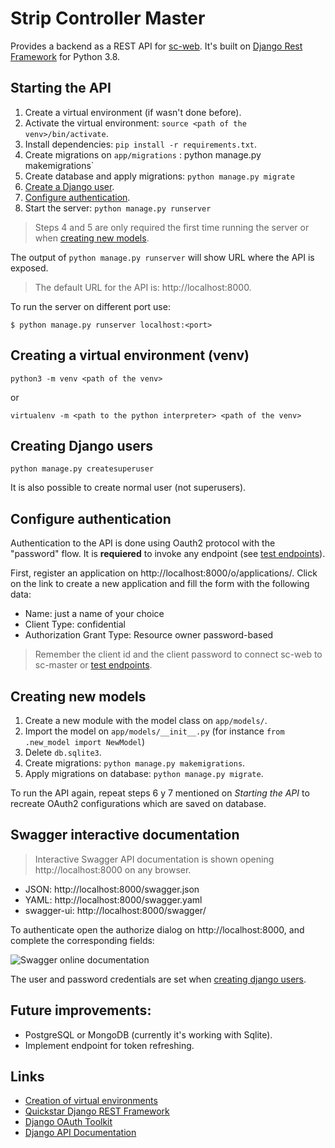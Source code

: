 # Strip Controller Master

Provides a backend as a REST API for [sc-web](https://github.com/brunopk/sc-web). It's built on [Django Rest Framework](https://django-rest-framework.org) for Python 3.8.

## Starting the API

1. Create a virtual environment (if wasn't done before).
2. Activate the virtual environment: `source <path of the venv>/bin/activate`.
3. Install dependencies: `pip install -r requirements.txt`.
4. Create migrations on `app/migrations` : python manage.py makemigrations`
5. Create database and apply migrations: `python manage.py migrate`
6. [Create a Django user](#Creating-Django-users).
7. [Configure authentication](#Configure-authentication).  
8. Start the server: `python manage.py runserver`

> Steps 4 and 5 are only required the first time running the server or when [creating new models](#Creating-new-models).

The output of `python manage.py runserver` will show URL where the API is exposed.

> The default URL for the API is: http://localhost:8000. 

To run the server on different port use:

```
$ python manage.py runserver localhost:<port>
```

## Creating a virtual environment (venv)

```
python3 -m venv <path of the venv>
```

or

```
virtualenv -m <path to the python interpreter> <path of the venv>
```

## Creating Django users

```python manage.py createsuperuser```

It is also possible to create normal user (not superusers).

## Configure authentication

Authentication to the API is done using Oauth2 protocol with the "password" flow. It is **requiered** to invoke any endpoint (see [test endpoints](#Swagger-interactive-documentation)). 

First, register an application on http://localhost:8000/o/applications/. Click on the link to create a new application and fill the form with the following data:

- Name: just a name of your choice
- Client Type: confidential
- Authorization Grant Type: Resource owner password-based

> Remember the client id and the client password to connect sc-web to sc-master or [test endpoints](#Swagger-interactive-documentation).


## Creating new models

1. Create a new module with the model class on `app/models/`.
2. Import the model on `app/models/__init__.py` (for instance `from .new_model import NewModel`)
3. Delete `db.sqlite3`.
4. Create migrations: `python manage.py makemigrations`.
5. Apply migrations on database: `python manage.py migrate`.

To run the API again, repeat steps 6 y 7 mentioned on *Starting the API* to recreate OAuth2 configurations which are saved on database.

## Swagger interactive documentation

> Interactive Swagger API documentation is shown opening http://localhost:8000 on any browser.

- JSON: http://localhost:8000/swagger.json
- YAML: http://localhost:8000/swagger.yaml
- swagger-ui: http://localhost:8000/swagger/

To authenticate open the authorize dialog on  http://localhost:8000, and complete the corresponding fields:

![Swagger online documentation](doc/swagger.png)

The user and password credentials are set when [creating django users](#Creating-Django-users).

## Future improvements:

- PostgreSQL or MongoDB (currently it's working with Sqlite).
- Implement endpoint for token refreshing.

## Links

- [Creation of virtual environments](https://docs.python.org/3/library/venv.html)
- [Quickstar Django REST Framework](http://www.django-rest-framework.org/tutorial/quickstart/)
- [Django OAuth Toolkit](https://django-oauth-toolkit.readthedocs.io/en/latest/rest-framework/getting_started.html)
- [Django API Documentation](https://github.com/axnsan12/drf-yasg)
